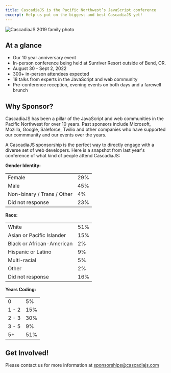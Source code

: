 ```yaml
---
title: CascadiaJS is the Pacific Northwest’s JavaScript conference
excerpt: Help us put on the biggest and best CascadiaJS yet!
---
```

![CascadiaJS 2019 family photo](/images/past/cjs19-family.jpg)

## At a glance

- Our 10 year anniversary event
- In-person conference being held at Sunriver Resort outside of Bend, OR.
- August 30 - Sept 2, 2022
- 300+ in-person attendees expected
- 18 talks from experts in the JavaScript and web community
- Pre-conference reception, evening events on both days and a farewell brunch

## Why Sponsor?

CascadiaJS has been a pillar of the JavaScript and web communities in the Pacific Northwest for over 10 years. Past sponsors include Microsoft, Mozilla, Google, Saleforce, Twilio and other companies who have supported our commmunity and our events over the years.

A CascadiaJS sponsorship is the perfect way to directly engage with a diverse set of web developers. Here is a snapshot from last year's conference of what kind of people attend CascadiaJS:

**Gender Identity:**
<table>
    <tbody>
        <tr><td>Female</td><td>29%</td></tr>
        <tr><td>Male</td><td>45%</td></tr>
        <tr><td>Non-binary / Trans / Other</td><td>4%</td></tr>
        <tr><td>Did not response</td><td>23%</td></tr>
    </tbody>
</table>

**Race:**

<table>
    <tbody>
        <tr><td>White</td><td>51%</td></tr>
        <tr><td>Asian or Pacific Islander</td><td>15%</td></tr>
        <tr><td>Black or African-American</td><td>2%</td></tr>
        <tr><td>Hispanic or Latino</td><td>9%</td></tr>
        <tr><td>Multi-racial</td><td>5%</td></tr>
        <tr><td>Other</td><td>2%</td></tr>
        <tr><td>Did not response</td><td>16%</td></tr>
    </tbody>
</table>

**Years Coding:**

<table>
    <tbody>
        <tr><td>0</td><td>5%</td></tr>
        <tr><td>1 - 2</td><td>15%</td></tr>
        <tr><td>2 - 3</td><td>30%</td></tr>
        <tr><td>3 - 5</td><td>9%</td></tr>
        <tr><td>5+</td><td>51%</td></tr>
    </tbody>
</table>

## Get Involved!

Please contact us for more information at [sponsorships@cascadiajs.com](mailto:sponsorships@cascadiajs.com)


